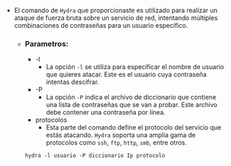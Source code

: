 - El comando de `Hydra` que proporcionaste es utilizado para realizar un ataque de fuerza bruta sobre un servicio de red, intentando múltiples combinaciones de contraseñas para un usuario específico.
	- ### Parametros:
		- -l 
			- La opción `-l` se utiliza para especificar el nombre de usuario que quieres atacar. Este es el usuario cuya contraseña intentas descifrar.
		- -P 
			- La opción `-P` indica el archivo de diccionario que contiene una lista de contraseñas que se van a probar. Este archivo debe contener una contraseña por línea.
		- protocolos
			- Esta parte del comando define el protocolo del servicio que estás atacando. `Hydra` soporta una amplia gama de protocolos como `ssh`, `ftp`, `http`, `smb`, entre otros.
		```
		hydra -l usuario -P diccionario Ip protocolo
		```
